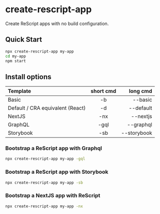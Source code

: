 # create-rescript-app

Create ReScript apps with no build configuration.

## Quick Start

```sh
npx create-rescript-app my-app
cd my-app
npm start
```

## Install options

| Template                         | short cmd |    long cmd |
| :------------------------------- | :-------: | ----------: |
| Basic                            |    -b     |     --basic |
| Default / CRA equivalent (React) |    -d     |   --default |
| NextJS                           |    -nx    |    --nextjs |
| GraphQL                          |   -gql    |   --graphql |
| Storybook                        |    -sb    | --storybook |

### Bootstrap a ReScript app with Graphql

```sh
npx create-rescript-app my-app -gql
```

### Bootstrap a ReScript app with Storybook

```sh
npx create-rescript-app my-app -sb
```

### Bootstrap a NextJS app with ReScript

```sh
npx create-rescript-app my-app -nx
```

